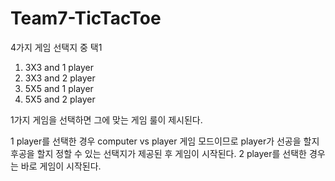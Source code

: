 # Team7-TicTacToe

4가지 게임 선택지 중 택1
1. 3X3 and 1 player
2. 3X3 and 2 player
3. 5X5 and 1 player
4. 5X5 and 2 player

1가지 게임을 선택하면 그에 맞는 게임 룰이 제시된다.

1 player를 선택한 경우 computer vs player 게임 모드이므로 player가 선공을 할지 후공을 할지 정할 수 있는 선택지가 제공된 후 게임이 시작된다.
2 player를 선택한 경우는 바로 게임이 시작된다.
